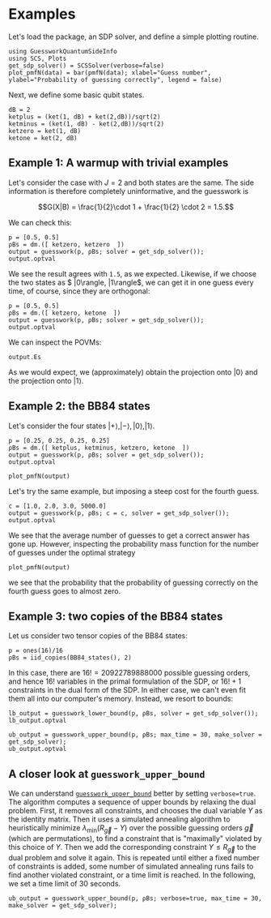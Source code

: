 # Examples

Let's load the package, an SDP solver, and define a simple plotting routine.
```@example ex
using GuessworkQuantumSideInfo
using SCS, Plots
get_sdp_solver() = SCSSolver(verbose=false)
plot_pmfN(data) = bar(pmfN(data); xlabel="Guess number", ylabel="Probability of guessing correctly", legend = false)
```

Next, we define some basic qubit states.

```@example ex
dB = 2
ketplus = (ket(1, dB) + ket(2,dB))/sqrt(2)
ketminus = (ket(1, dB) - ket(2,dB))/sqrt(2)
ketzero = ket(1, dB)
ketone = ket(2, dB)
```


## Example 1: A warmup with trivial examples

Let's consider the case with $J=2$ and both states are the same. The side
information is therefore completely uninformative, and the guesswork is

```math
G(X|B) = \frac{1}{2}\cdot 1 + \frac{1}{2} \cdot 2 = 1.5.
```

We can check this:

```@repl ex
p = [0.5, 0.5]
ρBs = dm.([ ketzero, ketzero  ])
output = guesswork(p, ρBs; solver = get_sdp_solver());
output.optval
```

We see the result agrees with `1.5`, as we expected. Likewise, if we choose the
two states as $ |0\rangle, |1\rangle$, we can get it in one guess every time, of
course, since they are orthogonal:

```@repl ex
p = [0.5, 0.5]
ρBs = dm.([ ketzero, ketone  ])
output = guesswork(p, ρBs; solver = get_sdp_solver());
output.optval
```

We can inspect the POVMs:
```@repl ex
output.Es
```

As we would expect, we (approximately) obtain the projection onto $|0 \rangle$
and the projection onto $|1 \rangle$.


## Example 2: the BB84 states

Let's consider the four states $|+ \rangle, |-\rangle, |0\rangle, |1\rangle$.

```@repl ex
p = [0.25, 0.25, 0.25, 0.25]
ρBs = dm.([ ketplus, ketminus, ketzero, ketone  ])
output = guesswork(p, ρBs; solver = get_sdp_solver());
output.optval
```

```@example ex
plot_pmfN(output)
```


Let's try the same example, but imposing a steep cost for the fourth guess.

```@repl ex
c = [1.0, 2.0, 3.0, 5000.0]
output = guesswork(p, ρBs; c = c, solver = get_sdp_solver());
output.optval
```

We see that the average number of guesses to get a correct answer has gone up.
However, inspecting the probability mass function for the number of guesses
under the optimal strategy

```@example ex
plot_pmfN(output)
```

we see that the probability that the probability of guessing correctly on the
fourth guess goes to almost zero.

## Example 3: two copies of the BB84 states

Let us consider two tensor copies of the BB84 states:

```@repl ex
p = ones(16)/16
ρBs = iid_copies(BB84_states(), 2)
```

In this case, there are $16! = 20922789888000$ possible guessing orders, and
hence $16!$ variables in the primal formulation of the SDP, or $16!+1$
constraints in the dual form of the SDP. In either case, we can't even fit them
all into our computer's memory. Instead, we resort to bounds:

```@repl ex
lb_output = guesswork_lower_bound(p, ρBs, solver = get_sdp_solver());
lb_output.optval

ub_output = guesswork_upper_bound(p, ρBs; max_time = 30, make_solver = get_sdp_solver);
ub_output.optval
```

## A closer look at `guesswork_upper_bound`

We can understand [`guesswork_upper_bound`](@ref) better by setting
`verbose=true`. The algorithm computes a sequence of upper bounds by relaxing
the dual problem. First, it removes all constraints, and chooses the dual
variable $Y$ as the identity matrix. Then it uses a simulated annealing
algorithm to heuristically minimize $\lambda_\text{min}(R_{\vec g} - Y)$ over
the possible guessing orders $\vec g$ (which are permutations), to find a
constraint that is "maximally" violated by this choice of $Y$. Then we add the
corresponding constraint $Y \leq R_{\vec g}$ to the dual problem and solve it
again. This is repeated until either a fixed number of constraints is added,
some number of simulated annealing runs fails to find another violated
constraint, or a time limit is reached. In the following, we set a time limit of
30 seconds.

```@repl ex
ub_output = guesswork_upper_bound(p, ρBs; verbose=true, max_time = 30, make_solver = get_sdp_solver);
```
